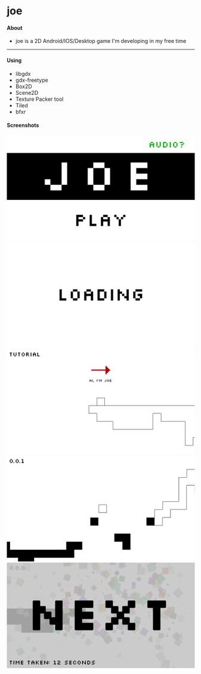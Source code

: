# joe


#### About
* joe is a 2D Android/IOS/Desktop game I'm developing in my free time

---

#### Using
* libgdx
* gdx-freetype
* Box2D
* Scene2D
* Texture Packer tool
* Tiled
* bfxr

#### Screenshots
![Alt text](screenshots/e164ec2c-13ec-4032-b212-8c57c122cb22.png?raw=true "Main Menu Screen")
![Alt text](screenshots/ec7372b2-6731-4f17-9947-7de2befc177e.png?raw=true "Loading Screen")
![Alt text](screenshots/e02c1c47-9144-4cff-8717-6a65b7d64fcf.png?raw=true "Tutorial Screen")
![Alt text](screenshots/0a282c87-dac6-4b02-98c2-deb00fa8d565.png?raw=true "Level 0")
![Alt text](screenshots/cb85a73d-c04a-4548-9cf2-07331a64cebe.png?raw=true "Level Complete Screen")
